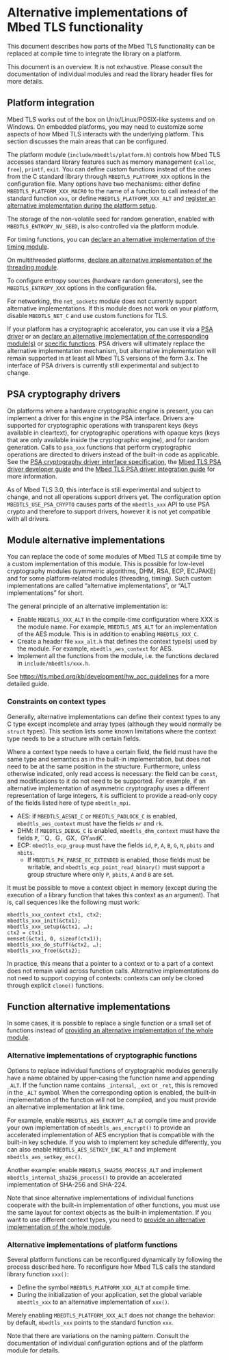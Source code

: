 Alternative implementations of Mbed TLS functionality
=====================================================

This document describes how parts of the Mbed TLS functionality can be replaced at compile time to integrate the library on a platform.

This document is an overview. It is not exhaustive. Please consult the documentation of individual modules and read the library header files for more details.

## Platform integration

Mbed TLS works out of the box on Unix/Linux/POSIX-like systems and on Windows. On embedded platforms, you may need to customize some aspects of how Mbed TLS interacts with the underlying platform. This section discusses the main areas that can be configured.

The platform module (`include/mbedtls/platform.h`) controls how Mbed TLS accesses standard library features such as memory management (`calloc`, `free`), `printf`, `exit`. You can define custom functions instead of the ones from the C standard library through `MBEDTLS_PLATFORM_XXX` options in the configuration file. Many options have two mechanisms: either define `MBEDTLS_PLATFORM_XXX_MACRO` to the name of a function to call instead of the standard function `xxx`, or define `MBEDTLS_PLATFORM_XXX_ALT` and [register an alternative implementation during the platform setup](#alternative-implementations-of-platform-functions).

The storage of the non-volatile seed for random generation, enabled with `MBEDTLS_ENTROPY_NV_SEED`, is also controlled via the platform module.

For timing functions, you can [declare an alternative implementation of the timing module](#module-alternative-implementations).

On multithreaded platforms, [declare an alternative implementation of the threading module](#module-alternative-implementations).

To configure entropy sources (hardware random generators), see the `MBEDTLS_ENTROPY_XXX` options in the configuration file.

For networking, the `net_sockets` module does not currently support alternative implementations. If this module does not work on your platform, disable `MBEDTLS_NET_C` and use custom functions for TLS.

If your platform has a cryptographic accelerator, you can use it via a [PSA driver](#psa-cryptography-drivers) or an [declare an alternative implementation of the corresponding module(s)](#module-alternative-implementations) or [specific functions](#function-alternative-implementations). PSA drivers will ultimately replace the alternative implementation mechanism, but alternative implementation will remain supported in at least all Mbed TLS versions of the form 3.x. The interface of PSA drivers is currently still experimental and subject to change.

## PSA cryptography drivers

On platforms where a hardware cryptographic engine is present, you can implement a driver for this engine in the PSA interface. Drivers are supported for cryptographic operations with transparent keys (keys available in cleartext), for cryptographic operations with opaque keys (keys that are only available inside the cryptographic engine), and for random generation. Calls to `psa_xxx` functions that perform cryptographic operations are directed to drivers instead of the built-in code as applicable. See the [PSA cryptography driver interface specification](docs/proposed/psa-driver-interface.md), the [Mbed TLS PSA driver developer guide](docs/proposed/psa-driver-developer-guide.md) and the [Mbed TLS PSA driver integration guide](docs/proposed/psa-driver-integration-guide.md) for more information.

As of Mbed TLS 3.0, this interface is still experimental and subject to change, and not all operations support drivers yet. The configuration option `MBEDTLS_USE_PSA_CRYPTO` causes parts of the `mbedtls_xxx` API to use PSA crypto and therefore to support drivers, however it is not yet compatible with all drivers.

## Module alternative implementations

You can replace the code of some modules of Mbed TLS at compile time by a custom implementation of this module. This is possible for low-level cryptography modules (symmetric algorithms, DHM, RSA, ECP, ECJPAKE) and for some platform-related modules (threading, timing). Such custom implementations are called “alternative implementations”, or “ALT implementations” for short.

The general principle of an alternative implementation is:
* Enable `MBEDTLS_XXX_ALT` in the compile-time configuration where XXX is the module name. For example, `MBEDTLS_AES_ALT` for an implementation of the AES module. This is in addition to enabling `MBEDTLS_XXX_C`.
* Create a header file `xxx_alt.h` that defines the context type(s) used by the module. For example, `mbedtls_aes_context` for AES.
* Implement all the functions from the module, i.e. the functions declared in `include/mbedtls/xxx.h`.

See https://tls.mbed.org/kb/development/hw_acc_guidelines for a more detailed guide.

### Constraints on context types

Generally, alternative implementations can define their context types to any C type except incomplete and array types (although they would normally be `struct` types). This section lists some known limitations where the context type needs to be a structure with certain fields.

Where a context type needs to have a certain field, the field must have the same type and semantics as in the built-in implementation, but does not need to be at the same position in the structure. Furthermore, unless otherwise indicated, only read access is necessary: the field can be `const`, and modifications to it do not need to be supported. For example, if an alternative implementation of asymmetric cryptography uses a different representation of large integers, it is sufficient to provide a read-only copy of the fields listed here of type `mbedtls_mpi`.

* AES: if `MBEDTLS_AESNI_C` or `MBEDTLS_PADLOCK_C` is enabled, `mbedtls_aes_context` must have the fields `nr` and `rk`.
* DHM: if `MBEDTLS_DEBUG_C` is enabled, `mbedtls_dhm_context` must have the fields `P`, ``Q`, `G`, `GX`, `GY` and `K`.
* ECP: `mbedtls_ecp_group` must have the fields `id`, `P`, `A`, `B`, `G`, `N`, `pbits` and `nbits`.
    * If `MBEDTLS_PK_PARSE_EC_EXTENDED` is enabled, those fields must be writable, and `mbedtls_ecp_point_read_binary()` must support a group structure where only `P`, `pbits`, `A` and `B` are set.

It must be possible to move a context object in memory (except during the execution of a library function that takes this context as an argument). That is, call sequences like the following must work:
```
mbedtls_xxx_context ctx1, ctx2;
mbedtls_xxx_init(&ctx1);
mbedtls_xxx_setup(&ctx1, …);
ctx2 = ctx1;
memset(&ctx1, 0, sizeof(ctx1));
mbedtls_xxx_do_stuff(&ctx2, …);
mbedtls_xxx_free(&ctx2);
```
In practice, this means that a pointer to a context or to a part of a context does not remain valid across function calls. Alternative implementations do not need to support copying of contexts: contexts can only be cloned through explicit `clone()` functions.

## Function alternative implementations

In some cases, it is possible to replace a single function or a small set of functions instead of [providing an alternative implementation of the whole module](#module-alternative-implementations).

### Alternative implementations of cryptographic functions

Options to replace individual functions of cryptographic modules generally have a name obtained by upper-casing the function name and appending `_ALT`. If the function name contains `_internal`, `_ext` or `_ret`, this is removed in the `_ALT` symbol. When the corresponding option is enabled, the built-in implementation of the function will not be compiled, and you must provide an alternative implementation at link time.

For example, enable `MBEDTLS_AES_ENCRYPT_ALT` at compile time and provide your own implementation of `mbedtls_aes_encrypt()` to provide an accelerated implementation of AES encryption that is compatible with the built-in key schedule. If you wish to implement key schedule differently, you can also enable `MBEDTLS_AES_SETKEY_ENC_ALT` and implement `mbedtls_aes_setkey_enc()`.

Another example: enable `MBEDTLS_SHA256_PROCESS_ALT` and implement `mbedtls_internal_sha256_process()` to provide an accelerated implementation of SHA-256 and SHA-224.

Note that since alternative implementations of individual functions cooperate with the built-in implementation of other functions, you must use the same layout for context objects as the built-in implementation. If you want to use different context types, you need to [provide an alternative implementation of the whole module](#module-alternative-implementations).

### Alternative implementations of platform functions

Several platform functions can be reconfigured dynamically by following the process described here. To reconfigure how Mbed TLS calls the standard library function `xxx()`:

* Define the symbol `MBEDTLS_PLATFORM_XXX_ALT` at compile time.
* During the initialization of your application, set the global variable `mbedtls_xxx` to an alternative implementation of `xxx()`.

Merely enabling `MBEDTLS_PLATFORM_XXX_ALT` does not change the behavior: by default, `mbedtls_xxx` points to the standard function `xxx`.

Note that there are variations on the naming pattern. Consult the documentation of individual configuration options and of the platform module for details.
